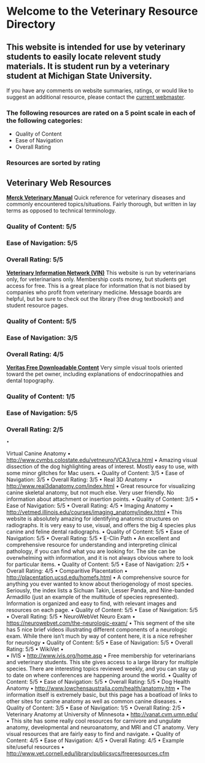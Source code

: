 # **Welcome to the Veterinary Resource Directory**

## This website is intended for use by veterinary students to easily locate relevent study materials. It is student run by a veterinary student at Michigan State University.

If you have any comments on website summaries, ratings, or would like to suggest an additional resource, please contact the [current webmaster](mailto:CPieprzyk@gmail.com).

### The following resources are rated on a 5 point scale in each of the following categories: 
- Quality of Content
- Ease of Navigation
- Overall Rating

### Resources are sorted by rating

## Veterinary Web Resources

[**Merck Veterinary Manual**](http://www.merckvetmanual.com/)
Quick reference for veterinary diseases and commonly encountered topics/situations. Fairly thorough, but written in lay terms as opposed to technical terminology.
### Quality of Content: 5/5
### Ease of Navigation: 5/5
### Overall Rating: 5/5

[**Veterinary Information Network (VIN)**](www.vin.com)
This website is run by veterinarians only, for veterinarians only. Membership costs money, but students get access for free. This is a great place for information that is not biased by companies who profit from veterinary medicine. Message boards are helpful, but be sure to check out the library (free drug textbooks!) and student resource pages.
### Quality of Content: 5/5
### Ease of Navigation: 3/5
### Overall Rating: 4/5

[**Veritas Free Downloadable Content**](https://www.veritasdvm.com/web/veritas/downloads)
Very simple visual tools oriented toward the pet owner, including explanations of endocrinopathies and dental topography. 
### Quality of Content: 1/5
### Ease of Navigation: 5/5
### Overall Rating: 2/5
	•	
  Virtual Canine Anatomy
	•	http://www.cvmbs.colostate.edu/vetneuro/VCA3/vca.html
	•	Amazing visual dissection of the dog highlighting areas of interest. Mostly easy to use, with some minor glitches for Mac users. 
	•	Quality of Content: 3/5
	•	Ease of Navigation: 3/5
	•	Overall Rating: 3/5
	•	Real 3D Anatomy
	•	http://www.real3danatomy.com/index.html
	•	Great resource for visualizing canine skeletal anatomy, but not much else. Very user friendly. No information about attachment or insertion points.
	•	Quality of Content: 3/5
	•	Ease of Navigation: 5/5
	•	Overall Rating: 4/5
	•	Imaging Anatomy
	•	http://vetmed.illinois.edu/courses/imaging_anatomy/index.html
	•	This website is absolutely amazing for identifying anatomic structures on radiographs. It is very easy to use, visual, and offers the big 4 species plus canine and feline dental radiographs.
	•	Quality of Content: 5/5
	•	Ease of Navigation: 5/5
	•	Overall Rating: 5/5
	•	E-Clin Path
	•	An excellent and comprehensive resource for understanding and interpreting clinical pathology, if you can find what you are looking for. The site can be overwhelming with information, and it is not always obvious where to look for particular items.
	•	Quality of Content: 5/5
	•	Ease of Navigation: 2/5
	•	Overall Rating: 4/5
	•	Comparitive Placentation
	•	http://placentation.ucsd.edu/homefs.html
	•	A comprehensive source for anything you ever wanted to know about theriogenology of most species. Seriously, the index lists a Sichuan Takin,  Lesser Panda, and Nine-banded Armadillo (just an example of the multitude of species represented). Information is organized and easy to find, with relevant images and resources on each page.
	•	Quality of Content: 5/5
	•	Ease of Navigation: 5/5
	•	Overall Rating: 5/5
	•	NeuroWebVet Neuro Exam
	•	https://neurowebvet.com/the-neurologic-exam/
	•	This segment of the site has 5 nice brief videos illustrating different components of a neurologic exam. While there isn’t much by way of content here, it is a nice refresher for neurology
	•	Quality of Content: 5/5
	•	Ease of Navigation: 5/5
	•	Overall Rating: 5/5
	•	WikiVet
	•	
	•	IVIS
	•	http://www.ivis.org/home.asp
	•	Free membership for veterinarians and veterinary students. This site gives access to a large library for multiple species. There are interesting topics reviewed weekly, and you can stay up to date on where conferences are happening around the world.
	•	Quality of Content: 5/5
	•	Ease of Navigation: 5/5
	•	Overall Rating: 5/5
	•	Dog Health Anatomy
	•	http://www.lowchensaustralia.com/health/anatomy.htm
	•	The information itself is extremely basic, but this page has a boatload of links to other sites for canine anatomy as well as common canine diseases.
	•	Quality of Content: 3/5
	•	Ease of Navigation: 1/5
	•	Overall Rating: 2/5
	•	Veterinary Anatomy at University of Minnesota
	•	http://vanat.cvm.umn.edu/
	•	This site has some really cool resources for carnivore and ungulate anatomy, developmental and neuroanatomy, and MRI and CT anatomy. Very visual resources that are fairly easy to find and navigate.
	•	Quality of Content: 4/5
	•	Ease of Navigation: 4/5
	•	Overall Rating: 4/5
	•	Example site/useful resources
	•	http://www.vet.cornell.edu/library/publicsvcs/freeresources.cfm
